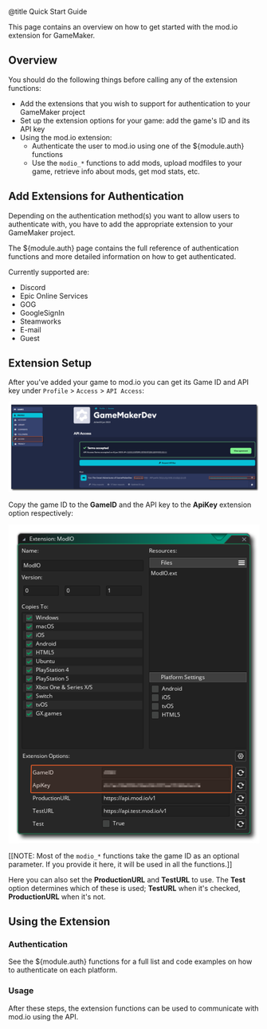 @title Quick Start Guide

This page contains an overview on how to get started with the mod.io extension for GameMaker.

## Overview

You should do the following things before calling any of the extension functions: 

* Add the extensions that you wish to support for authentication to your GameMaker project
* Set up the extension options for your game: add the game's ID and its API key
* Using the mod.io extension: 
  * Authenticate the user to mod.io using one of the ${module.auth} functions
  * Use the `modio_*` functions to add mods, upload modfiles to your game, retrieve info about mods, get mod stats, etc.

## Add Extensions for Authentication

Depending on the authentication method(s) you want to allow users to authenticate with, you have to add the appropriate extension to your GameMaker project.

The ${module.auth} page contains the full reference of authentication functions and more detailed information on how to get authenticated.

Currently supported are: 

* Discord
* Epic Online Services
* GOG
* GoogleSignIn
* Steamworks
* E-mail
* Guest

## Extension Setup

After you've added your game to mod.io you can get its Game ID and API key under `Profile` > `Access` > `API Access`: 

![mod.io Game ID and API Key](assets/modio_gameid_apikey.png)

Copy the game ID to the **GameID** and the API key to the **ApiKey** extension option respectively: 

![Game ID and API Key Extension Options](assets/gm_gameid_apikey.png)

[[NOTE: Most of the `modio_*` functions take the game ID as an optional parameter. If you provide it here, it will be used in all the functions.]]

Here you can also set the **ProductionURL** and **TestURL** to use. The **Test** option determines which of these is used; **TestURL** when it's checked, **ProductionURL** when it's not.

## Using the Extension

### Authentication

See the ${module.auth} functions for a full list and code examples on how to authenticate on each platform.

### Usage

After these steps, the extension functions can be used to communicate with mod.io using the API.